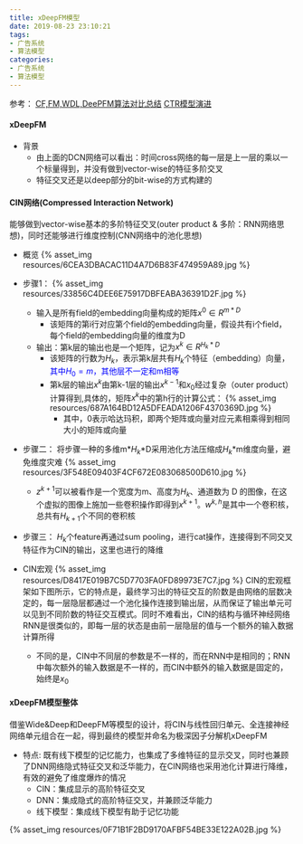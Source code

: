 ```yaml
---
title: xDeepFM模型
date: 2019-08-23 23:10:21
tags: 
- 广告系统
- 算法模型
categories: 
- 广告系统
- 算法模型
---
```


参考：
[CF,FM,WDL,DeePFM算法对比总结](https://yuancl.github.io/2019/03/26/rs/总结篇-推荐算法总结/)
[CTR模型演进](https://yuancl.github.io/2019/08/23/ad/CTR模型演进/)

#### xDeepFM
- 背景
  - 由上面的DCN网络可以看出：时间cross网络的每一层是上一层的乘以一个标量得到，并没有做到vector-wise的特征多阶交叉
  - 特征交叉还是以deep部分的bit-wise的方式构建的

#### CIN网络(Compressed Interaction Network)
能够做到vector-wise基本的多阶特征交叉(outer product & 多阶：RNN网络思想)，同时还能够进行维度控制(CNN网络中的池化思想)
- 概览
  {% asset_img resources/6CEA3DBACAC11D4A7D6B83F474959A89.jpg %}
- 步骤1：
{% asset_img resources/33856C4DEE6E75917DBFEABA36391D2F.jpg %}
  - 输入是所有field的embedding向量构成的矩阵$x^0 \in R^{m*D}$
    - 该矩阵的第i行对应第个field的embedding向量，假设共有i个field，每个field的embedding向量的维度为D
  - 输出：第k层的输出也是一个矩阵，记为$x^k \in R^{H_k*D}$
    - 该矩阵的行数为$H_k$，表示第k层共有$H_k$个特征（embedding）向量，<font color='blue'>其中$H_0=m$，其他层不一定和m相等</font>
    - 第k层的输出$x^k$由第k-1层的输出$x^{k-1}$和$x_0$经过复杂（outer product）计算得到,具体的，矩阵$x^k$中的第h行的计算公式：
    {% asset_img resources/687A164BD12A5DFEADA1206F4370369D.jpg %}
      - 其中，0表示哈达玛积，即两个矩阵或向量对应元素相乘得到相同大小的矩阵或向量
    
- 步骤二：
  将步骤一种的多维m*$H_k$*D采用池化方法压缩成$H_k$*m维度向量，避免维度灾难
  {% asset_img resources/3F548E09403F4CF672E083068500D610.jpg %}
  - $z^{k+1}$可以被看作是一个宽度为m、高度为$H_k$、通道数为 D 的图像，在这个虚拟的图像上施加一些卷积操作即得到$x^{k+1}$。$w^{k,h}$是其中一个卷积核，总共有$H_{k+1}$个不同的卷积核
  
- 步骤三：
  $H_k$个feature再通过sum pooling，进行cat操作，连接得到不同交叉特征作为CIN的输出，这里也进行的降维
  
- CIN宏观
  {% asset_img resources/D8417E019B7C5D7703FA0FD89973E7C7.jpg %}
  CIN的宏观框架如下图所示，它的特点是，最终学习出的特征交互的阶数是由网络的层数决定的，每一层隐层都通过一个池化操作连接到输出层，从而保证了输出单元可以见到不同阶数的特征交互模式。同时不难看出，CIN的结构与循环神经网络RNN是很类似的，即每一层的状态是由前一层隐层的值与一个额外的输入数据计算所得
  - 不同的是，CIN中不同层的参数是不一样的，而在RNN中是相同的；RNN中每次额外的输入数据是不一样的，而CIN中额外的输入数据是固定的，始终是$x_0$
  

#### xDeepFM模型整体
借鉴Wide&Deep和DeepFM等模型的设计，将CIN与线性回归单元、全连接神经网络单元组合在一起，得到最终的模型并命名为极深因子分解机xDeepFM
- 特点:
  既有线下模型的记忆能力，也集成了多维特征的显示交叉，同时也兼顾了DNN网络隐式特征交叉和泛华能力，在CIN网络也采用池化计算进行降维，有效的避免了维度爆炸的情况
  - CIN：集成显示的高阶特征交叉
  - DNN：集成隐式的高阶特征交叉，并兼顾泛华能力
  - 线下模型：集成线下模型有助于记忆功能

{% asset_img resources/0F71B1F2BD9170AFBF54BE33E122A02B.jpg %}
